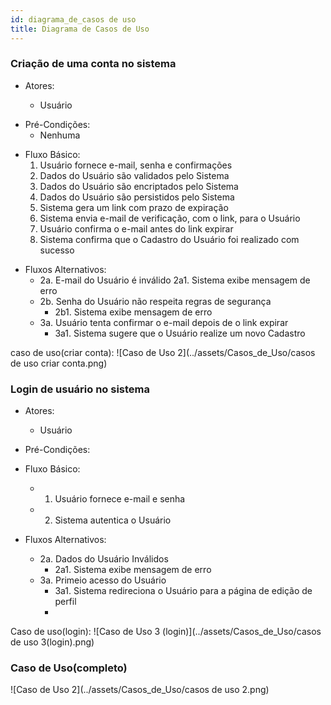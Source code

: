 ```yaml
---
id: diagrama_de_casos de uso
title: Diagrama de Casos de Uso
---
```





### Criação de uma conta no sistema

* Atores:

	- Usuário

- Pré-Condições:
	- Nenhuma

* Fluxo Básico:
    1. Usuário fornece e-mail, senha e confirmações
    2. Dados do Usuário são validados pelo Sistema
    3. Dados do Usuário são encriptados pelo Sistema
    4. Dados do Usuário são persistidos pelo Sistema
    5. Sistema gera um link com prazo de expiração
    6. Sistema envia e-mail de verificação, com o link, para o Usuário
    7. Usuário confirma o e-mail antes do link expirar
    8. Sistema confirma que o Cadastro do Usuário foi realizado com sucesso

- Fluxos Alternativos:
	- 2a. E-mail do Usuário é inválido
		2a1. Sistema exibe mensagem de erro
	- 2b. Senha do Usuário não respeita regras de segurança
		- 2b1. Sistema exibe mensagem de erro
	- 3a. Usuário tenta confirmar o e-mail depois de o link expirar
		- 3a1. Sistema sugere que o Usuário realize um novo Cadastro

caso de uso(criar conta): ![Caso de Uso 2](../assets/Casos_de_Uso/casos de uso criar conta.png)


### Login de usuário no sistema


- Atores:
	- Usuário

- Pré-Condições:

- Fluxo Básico:
    - 1. Usuário fornece e-mail e senha
	- 2. Sistema autentica o Usuário

- Fluxos Alternativos:
	- 2a. Dados do Usuário Inválidos
		- 2a1. Sistema exibe mensagem de erro
	- 3a. Primeio acesso do Usuário
		- 3a1. Sistema redireciona o Usuário para a página de edição de perfil
		- 
Caso de uso(login): ![Caso de Uso 3 (login)](../assets/Casos_de_Uso/casos de uso 3(login).png)



### Caso de Uso(completo)
![Caso de Uso 2](../assets/Casos_de_Uso/casos de uso 2.png)
